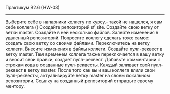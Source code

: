 Практикум B2.6 (HW-03)
****

Выберите себе в напарники коллегу по курсу.- такой не нашелся, я сам себе коллега ((
Создайте репозиторий sf_site.
Создайте свою ветку от ветки master.
Создайте в ней несколько файлов.
Залейте изменения в удаленный репозиторий.
Попросите коллегу сделать тоже самое: создать свою ветку со своими файлами.
Переключитесь на ветку коллеги.
Внесите изменения в файлы коллеги.
Создайте пулл-реквест в ветку master.
Тем временем коллега также переключается в вашу ветку и вносит свои правки, создает пулл-реквест.
Добавьте комментарии к строкам кода в созданные пулл-реквесты.
Каждый заливает свой пулл-реквест в ветку master.
После того как вы и ваш коллега влили свои пулл-реквесты, актуализируйте ветку master на своем локальном репозитории.
Ссылку на созданный репозиторий отправьте своему ментору.
